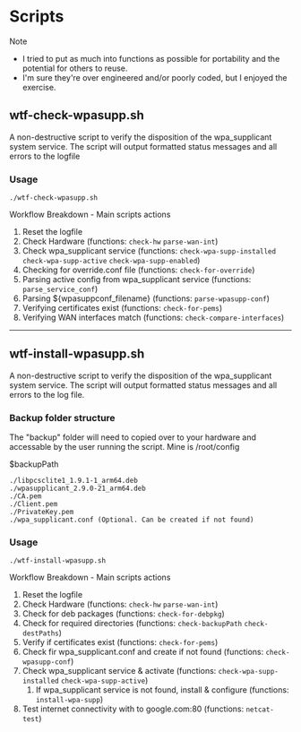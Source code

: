 # Scripts

> [!NOTE]
> - I tried to put as much into functions as possible for portability and the potential for others to reuse.
> - I'm sure they're over engineered and/or poorly coded, but I enjoyed the exercise.

## wtf-check-wpasupp.sh

A non-destructive script to verify the disposition of the wpa_supplicant system service.
The script will output formatted status messages and all errors to the logfile

### Usage
```
./wtf-check-wpasupp.sh
```
Workflow Breakdown - Main scripts actions
1. Reset the logfile
2. Check Hardware (functions: `check-hw` `parse-wan-int`)
3. Check wpa_supplicant service (functions: `check-wpa-supp-installed` `check-wpa-supp-active` `check-wpa-supp-enabled`)
4. Checking for override.conf file (functions: `check-for-override`)
5. Parsing active config from wpa_supplicant service (functions: `parse_service_conf`)
6. Parsing ${wpasuppconf_filename} (functions: `parse-wpasupp-conf`)
7. Verifying certificates exist (functions: `check-for-pems`)
8. Verifying WAN interfaces match (functions: `check-compare-interfaces`)
------


## wtf-install-wpasupp.sh

A non-destructive script to verify the disposition of the wpa_supplicant system service.
The script will output formatted status messages and all errors to the log file.

### Backup folder structure
The "backup" folder will need to copied over to your hardware and accessable by the user running the script. Mine is /root/config

$backupPath
```
./libpcsclite1_1.9.1-1_arm64.deb
./wpasupplicant_2.9.0-21_arm64.deb
./CA.pem
./Client.pem
./PrivateKey.pem
./wpa_supplicant.conf (Optional. Can be created if not found)
```

### Usage
```
./wtf-install-wpasupp.sh
```
Workflow Breakdown - Main scripts actions
1. Reset the logfile
2. Check Hardware (functions: `check-hw` `parse-wan-int`)
3. Check for deb packages (functions: `check-for-debpkg`)
4. Check for required directories (functions: `check-backupPath` `check-destPaths`)
5. Verify if certificates exist (functions: `check-for-pems`)
6. Check fir wpa_supplicant.conf and create if not found (functions: `check-wpasupp-conf`)
7. Check wpa_supplicant service & activate (functions: `check-wpa-supp-installed` `check-wpa-supp-active`)
   1. If wpa_supplicant service is not found, install & configure (functions: `install-wpa-supp`)
8. Test internet connectivity with to google.com:80 (functions: `netcat-test`)
